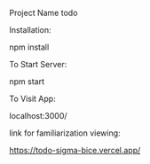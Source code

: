 
Project Name todo

Installation:

npm install

To Start Server:

npm start

To Visit App:

localhost:3000/

link for familiarization viewing:

https://todo-sigma-bice.vercel.app/
